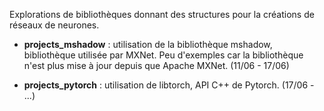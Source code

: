 Explorations de bibliothèques donnant des structures pour la créations de réseaux de neurones.

- **projects_mshadow**  : utilisation de la bibliothèque mshadow, bibliothèque utilisée par MXNet. Peu d'exemples
car la bibliothèque n'est plus mise à jour depuis que Apache MXNet. (11/06 - 17/06)

- **projects_pytorch** : utilisation de libtorch, API C++ de Pytorch. (17/06 - ...)
